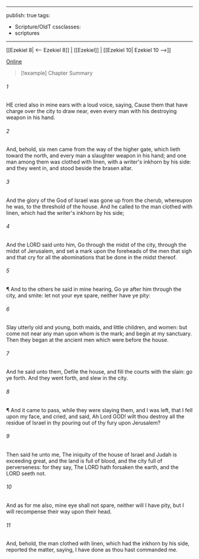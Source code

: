 

---
publish: true
tags:
  - Scripture/OldT
cssclasses:
  - scriptures
---
[[Ezekiel 8| <-- Ezekiel 8]] | [[Ezekiel]] | [[Ezekiel 10| Ezekiel 10 -->]]

[Online](https://churchofjesuschrist.org/study/scriptures/ot/ezek/9?lang=eng)

>[!example] Chapter Summary
>
###### 1
HE cried also in mine ears with a loud voice, saying, Cause them that have charge over the city to draw near, even every man with his destroying weapon in his hand.
###### 2
And, behold, six men came from the way of the higher gate, which lieth toward the north, and every man a slaughter weapon in his hand; and one man among them was clothed with linen, with a writer's inkhorn by his side: and they went in, and stood beside the brasen altar.
###### 3
And the glory of the God of Israel was gone up from the cherub, whereupon he was, to the threshold of the house.  And he called to the man clothed with linen, which had the writer's inkhorn by his side;
###### 4
And the LORD said unto him, Go through the midst of the city, through the midst of Jerusalem, and set a mark upon the foreheads of the men that sigh and that cry for all the abominations that be done in the midst thereof.
###### 5
¶ And to the others he said in mine hearing, Go ye after him through the city, and smite: let not your eye spare, neither have ye pity:
###### 6
Slay utterly old and young, both maids, and little children, and women: but come not near any man upon whom is the mark; and begin at my sanctuary.  Then they began at the ancient men which were before the house.
###### 7
And he said unto them, Defile the house, and fill the courts with the slain: go ye forth.  And they went forth, and slew in the city.
###### 8
¶ And it came to pass, while they were slaying them, and I was left, that I fell upon my face, and cried, and said, Ah Lord GOD! wilt thou destroy all the residue of Israel in thy pouring out of thy fury upon Jerusalem?
###### 9
Then said he unto me, The iniquity of the house of Israel and Judah is exceeding great, and the land is full of blood, and the city full of perverseness: for they say, The LORD hath forsaken the earth, and the LORD seeth not.
###### 10
And as for me also, mine eye shall not spare, neither will I have pity, but I will recompense their way upon their head.
###### 11
And, behold, the man clothed with linen, which had the inkhorn by his side, reported the matter, saying, I have done as thou hast commanded me.



